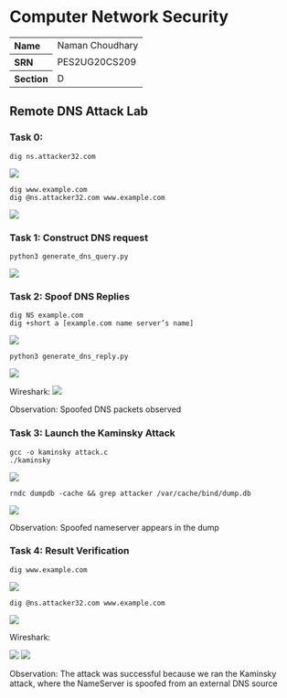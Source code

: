 # Computer Network Security

<table style="width:100%">
  <tr>
    <th align="left">Name</th>
    <td>Naman Choudhary</td>
  </tr>
  <tr>
    <th align="left">SRN</th>
    <td>PES2UG20CS209</td>
  </tr>
  <tr>
    <th align="left">Section</th>
    <td>D</td>
  </tr>
</table>

## Remote DNS Attack Lab

### Task 0:

```
dig ns.attacker32.com
```
![](./SS/img1.jpg)


```
dig www.example.com
dig @ns.attacker32.com www.example.com
```
![](./SS/img2.jpg)

### Task 1: Construct DNS request

```
python3 generate_dns_query.py
```

![](./SS/img3.jpg)


### Task 2: Spoof DNS Replies

```
dig NS example.com
dig +short a [example.com name server’s name]
```

![](./SS/img4.jpg)

```
python3 generate_dns_reply.py
```

![](./SS/img5.jpg)

Wireshark:
![](./SS/img6.jpg)

Observation: Spoofed DNS packets observed

### Task 3: Launch the Kaminsky Attack

```
gcc -o kaminsky attack.c
./kaminsky
```

![](./SS/img7.jpg)

```
rndc dumpdb -cache && grep attacker /var/cache/bind/dump.db
```

![](./SS/img8.jpg)

Observation: Spoofed nameserver appears in the dump

### Task 4: Result Verification 

```
dig www.example.com
```
![](./SS/img9.jpg)


```
dig @ns.attacker32.com www.example.com
```
![](./SS/img10.jpg)


Wireshark:

![](./SS/img11.jpg)
![](./SS/img12.jpg)

Observation: The attack was successful because we ran the Kaminsky attack, where the NameServer is spoofed from an external DNS source